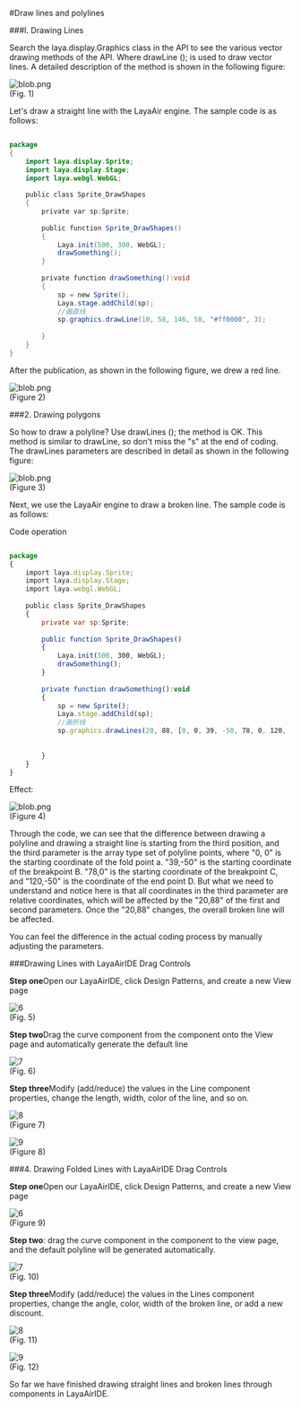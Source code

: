 #Draw lines and polylines



###I. Drawing Lines

Search the laya.display.Graphics class in the API to see the various vector drawing methods of the API. Where drawLine (); is used to draw vector lines. A detailed description of the method is shown in the following figure:

​![blob.png](img/1.png)<br/>
(Fig. 1)

Let's draw a straight line with the LayaAir engine. The sample code is as follows:


```java

package
{
    import laya.display.Sprite;
    import laya.display.Stage;
    import laya.webgl.WebGL;
     
    public class Sprite_DrawShapes
    {
        private var sp:Sprite;
         
        public function Sprite_DrawShapes()
        {
            Laya.init(500, 300, WebGL);
            drawSomething();
        }
 
        private function drawSomething():void
        {
            sp = new Sprite();
            Laya.stage.addChild(sp);
            //画直线
            sp.graphics.drawLine(10, 58, 146, 58, "#ff0000", 3);
             
        }
    }
}
```


After the publication, as shown in the following figure, we drew a red line.

​![blob.png](img/2.png)<br/>
(Figure 2)



###2. Drawing polygons

So how to draw a polyline? Use drawLines (); the method is OK. This method is similar to drawLine, so don't miss the "s" at the end of coding. The drawLines parameters are described in detail as shown in the following figure:

​![blob.png](img/3.png)<br/>
(Figure 3)

Next, we use the LayaAir engine to draw a broken line. The sample code is as follows:



Code operation


```javascript

package
{
    import laya.display.Sprite;
    import laya.display.Stage;
    import laya.webgl.WebGL;
     
    public class Sprite_DrawShapes
    {
        private var sp:Sprite;
         
        public function Sprite_DrawShapes()
        {
            Laya.init(500, 300, WebGL);
            drawSomething();
        }
 
        private function drawSomething():void
        {
            sp = new Sprite();
            Laya.stage.addChild(sp);
            //画折线
            sp.graphics.drawLines(20, 88, [0, 0, 39, -50, 78, 0, 120, -50], "#ff0000", 3);
         
             
        }
    }
}
```


Effect:

​![blob.png](img/4.png)<br/>
(Figure 4)

Through the code, we can see that the difference between drawing a polyline and drawing a straight line is starting from the third position, and the third parameter is the array type set of polyline points, where "0, 0" is the starting coordinate of the fold point a. "39,-50" is the starting coordinate of the breakpoint B. "78,0" is the starting coordinate of the breakpoint C, and "120,-50" is the coordinate of the end point D. But what we need to understand and notice here is that all coordinates in the third parameter are relative coordinates, which will be affected by the "20,88" of the first and second parameters. Once the "20,88" changes, the overall broken line will be affected.

You can feel the difference in the actual coding process by manually adjusting the parameters.



###Drawing Lines with LayaAirIDE Drag Controls

**Step one**Open our LayaAirIDE, click Design Patterns, and create a new View page

​![6](img/5.png)<br/>
(Fig. 5)

**Step two**Drag the curve component from the component onto the View page and automatically generate the default line

​![7](img/6.png)<br/>
(Fig. 6)

**Step three**Modify (add/reduce) the values in the Line component properties, change the length, width, color of the line, and so on.

​![8](img/7.png)<br/>
(Figure 7)

​![9](img/8.png)<br/>
(Figure 8)



###4. Drawing Folded Lines with LayaAirIDE Drag Controls

**Step one**Open our LayaAirIDE, click Design Patterns, and create a new View page

​![6](img/5.png)<br/>
(Figure 9)

**Step two**: drag the curve component in the component to the view page, and the default polyline will be generated automatically.

​![7](img/9.png)<br/>
(Fig. 10)

**Step three**Modify (add/reduce) the values in the Lines component properties, change the angle, color, width of the broken line, or add a new discount.

​![8](img/10.png)<br/>
(Fig. 11)

​![9](img/11.png)<br/>
(Fig. 12)

So far we have finished drawing straight lines and broken lines through components in LayaAirIDE.